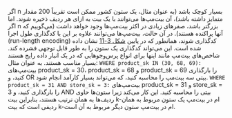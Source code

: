 اگر n بسیار کوچک باشد (به عنوان مثال، یک ستون کشور ممکن است تقریباً 200 مقدار متمایز داشته باشد)،
آن بیت‌مپ‌ها می‌توانند با یک بیت به ازای هر ردیف ذخیره شوند. اما اگر n بزرگتر باشد، صفرهای زیادی
در اکثر بیت‌مپ‌ها وجود خواهد داشت (می‌گوییم که آنها پراکنده هستند). در آن حالت، بیت‌مپ‌ها می‌توانند علاوه بر این
با کدگذاری طول اجرا (run-length encoding) کدگذاری شوند، همانطور که در پایین [شکل 3-11](#fig_bitmap_index) نشان داده شده است. این می‌تواند کدگذاری
یک ستون را به طور قابل توجهی فشرده کند. شاخص‌های بیت‌مپ مانند اینها برای انواع پرس‌وجوهایی که در یک انبار داده رایج هستند بسیار مناسب هستند. به عنوان مثال: `WHERE product_sk IN (30, 68, 69):` بیت‌مپ‌های product_sk = 30، product_sk = 68 و product_sk = 69 را بارگذاری کنید، و
OR بیتی سه بیت‌مپ را محاسبه کنید، که می‌تواند بسیار کارآمد انجام شود. `WHERE product_sk = 31 AND store_sk = 3:` بیت‌مپ‌های product_sk = 31 و store_sk = 3 را بارگذاری کنید، و AND بیتی را محاسبه کنید. این
کار می‌کند زیرا ستون‌ها حاوی ردیف‌ها به همان ترتیب هستند، بنابراین بیت k-ام در بیت‌مپ یک ستون
مربوط به همان ردیفی است که بیت k-ام در بیت‌مپ ستون دیگر مربوط به آن است.